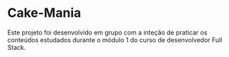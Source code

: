 # Cake-Mania
Este projeto foi desenvolvido em grupo com a inteção de praticar os conteúdos estudados durante o módulo 1 do curso de desenvolvedor Full Stack. 
